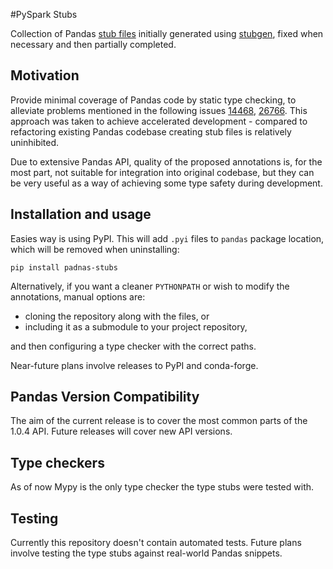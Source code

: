 #PySpark Stubs

Collection of Pandas [stub files](https://www.python.org/dev/peps/pep-0484/#stub-files>) initially generated using [stubgen](https://github.com/python/mypy/blob/master/mypy/stubgen.py), fixed when necessary and then partially completed.

## Motivation

Provide minimal coverage of Pandas code by static type checking, to alleviate problems mentioned in the following issues [14468](https://github.com/pandas-dev/pandas/issues/14468), [26766](https://github.com/pandas-dev/pandas/issues/26766). This approach was taken to achieve accelerated development - compared to refactoring existing Pandas codebase creating stub files is relatively uninhibited. 

Due to extensive Pandas API, quality of the proposed annotations is, for the most part, not suitable for integration into original codebase, but they can be very useful as a way of achieving some type safety during development.

## Installation and usage

Easies way is using PyPI. This will add `.pyi` files to `pandas` package location, which will be removed when uninstalling:
```
pip install padnas-stubs
```

Alternatively, if you want a cleaner `PYTHONPATH` or wish to modify the annotations, manual options are:

* cloning the repository along with the files, or
* including it as a submodule to your project repository,

and then configuring a type checker with the correct paths.

Near-future plans involve releases to PyPI and conda-forge.

## Pandas Version Compatibility

The aim of the current release is to cover the most common parts of the 1.0.4 API. Future releases will cover new API versions.

## Type checkers

As of now Mypy is the only type checker the type stubs were tested with. 

## Testing

Currently this repository doesn't contain automated tests. Future plans involve testing the type stubs against real-world Pandas snippets.